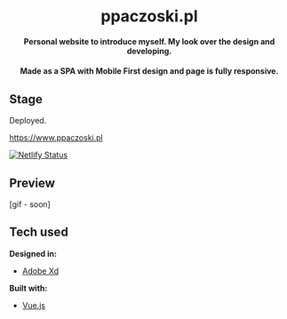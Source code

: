 <h1 style="text-align: center" align="middle">ppaczoski.pl</h1>
<h4 style="text-align: center" align="middle"> Personal website to introduce myself. My look over the design and developing.</h4>
<h4 style="text-align: center" align="middle"> Made as a SPA with Mobile First design and page is fully responsive.</h4>


## Stage

Deployed.

https://www.ppaczoski.pl

[![Netlify Status](https://api.netlify.com/api/v1/badges/057a003d-86b7-4327-bc32-413075f30033/deploy-status)](https://app.netlify.com/sites/lucid-engelbart-901023/deploys)

## Preview

[gif - soon]

## Tech used

<b>Designed in:</b>

- [Adobe Xd](https://www.adobe.com/pl/products/xd.html)

<b>Built with:</b>

- [Vue.js](https://vuejs.org)
